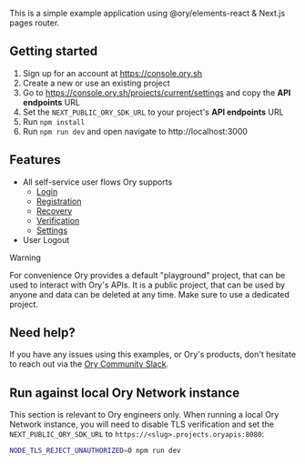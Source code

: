 This is a simple example application using @ory/elements-react & Next.js pages
router.

## Getting started

1. Sign up for an account at https://console.ory.sh
2. Create a new or use an existing project
3. Go to https://console.ory.sh/projects/current/settings and copy the **API
   endpoints** URL
4. Set the `NEXT_PUBLIC_ORY_SDK_URL` to your project's **API endpoints** URL
5. Run `npm install`
6. Run `npm run dev` and open navigate to http://localhost:3000

## Features

- All self-service user flows Ory supports
  - [Login](http://localhost:3000/auth/login)
  - [Registration](http://localhost:3000/auth/registration)
  - [Recovery](http://localhost:3000/auth/recovery)
  - [Verification](http://localhost:3000/auth/verification)
  - [Settings](http://localhost:3000/settings)
- User Logout

<!-- prettier-ignore-start -->
> [!WARNING]
> For convenience Ory provides a default "playground" project, that
> can be used to interact with Ory's APIs. It is a public project, that can be
> used by anyone and data can be deleted at any time. Make sure to use a
> dedicated project.
<!-- prettier-ignore-end -->

## Need help?

If you have any issues using this examples, or Ory's products, don't hesitate to
reach out via the [Ory Community Slack](https://slack.ory.sh).

## Run against local Ory Network instance

This section is relevant to Ory engineers only. When running a local Ory Network
instance, you will need to disable TLS verification and set the
`NEXT_PUBLIC_ORY_SDK_URL` to `https://<slug>.projects.oryapis:8080`:

```sh
NODE_TLS_REJECT_UNAUTHORIZED=0 npm run dev
```
